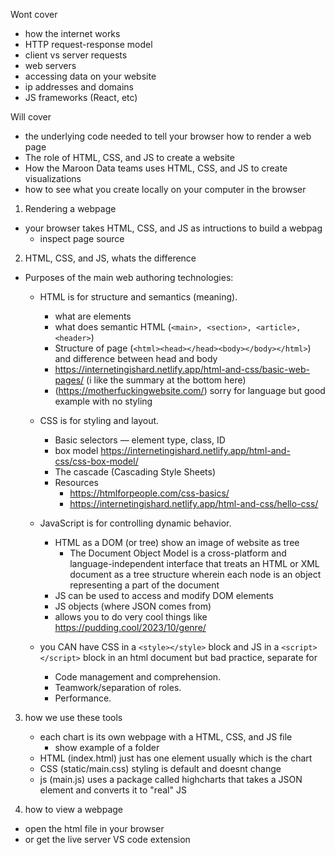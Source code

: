 
Wont cover
* how the internet works
* HTTP request-response model
* client vs server requests
* web servers
* accessing data on your website
* ip addresses and domains
* JS frameworks (React, etc)


Will cover
* the underlying code needed to tell your browser how to render a web page
* The role of HTML, CSS, and JS to create a website
* How the Maroon Data teams uses HTML, CSS, and JS to create visualizations
* how to see what you create locally on your computer in the browser


1. Rendering a webpage
* your browser takes HTML, CSS, and JS as intructions to build a webpag
    * inspect page source 

2. HTML, CSS, and JS, whats the difference
* Purposes of the main web authoring technologies:
    * HTML is for structure and semantics (meaning).
        * what are elements
        * what does semantic HTML (`<main>, <section>, <article>, <header>`)
        * Structure of page (`<html><head></head><body></body></html>`) and difference between head and body
        * https://internetingishard.netlify.app/html-and-css/basic-web-pages/ (i like the summary at the bottom here)
        * (https://motherfuckingwebsite.com/) sorry for language but good example with no styling

    * CSS is for styling and layout.
        * Basic selectors — element type, class, ID
        * box model https://internetingishard.netlify.app/html-and-css/css-box-model/
        * The cascade (Cascading Style Sheets)
        * Resources
            * https://htmlforpeople.com/css-basics/
            * https://internetingishard.netlify.app/html-and-css/hello-css/ 
    * JavaScript is for controlling dynamic behavior.
        * HTML as a DOM (or tree) show an image of website as tree
            * The Document Object Model is a cross-platform and language-independent interface that treats an HTML or XML document as a tree structure wherein each node is an object representing a part of the document
        * JS can be used to access and modify DOM elements
        * JS objects (where JSON comes from)
        * allows you to do very cool things like https://pudding.cool/2023/10/genre/
    * you CAN have CSS in a `<style></style>` block and JS in a `<script></script>` block in an html document but bad practice, separate for 
        * Code management and comprehension.
        * Teamwork/separation of roles.
        * Performance.

3. how we use these tools
    * each chart is its own webpage with a HTML, CSS, and JS file
        * show example of a folder
    * HTML (index.html) just has one element usually which is the chart
    * CSS (static/main.css) styling is default and doesnt change 
    * js (main.js) uses a package called highcharts that takes a JSON element and converts it to "real" JS


4. how to view a webpage
* open the html file in your browser
* or get the live server VS code extension